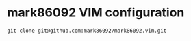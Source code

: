 mark86092 VIM configuration
=================================

```
git clone git@github.com:mark86092/mark86092.vim.git
```
